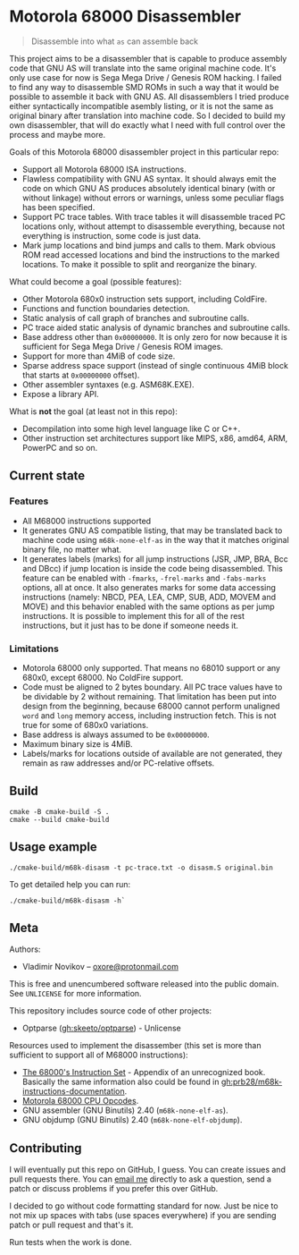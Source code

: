 # Motorola 68000 Disassembler

> Disassemble into what `as` can assemble back

This project aims to be a disassembler that is capable to produce assembly code
that GNU AS will translate into the same original machine code. It's only use
case for now is Sega Mega Drive / Genesis ROM hacking. I failed to find any way
to disassemble SMD ROMs in such a way that it would be possible to assemble it
back with GNU AS. All disassemblers I tried produce either syntactically
incompatible asembly listing, or it is not the same as original binary after
translation into machine code. So I decided to build my own disassembler, that
will do exactly what I need with full control over the process and maybe more.

Goals of this Motorola 68000 disassembler project in this particular repo:
- Support all Motorola 68000 ISA instructions.
- Flawless compatibility with GNU AS syntax. It should always emit the code on
  which GNU AS produces absolutely identical binary (with or without linkage)
  without errors or warnings, unless some peculiar flags has been specified.
- Support PC trace tables. With trace tables it will disassemble traced PC
  locations only, without attempt to disassemble everything, because not
  everything is instruction, some code is just data.
- Mark jump locations and bind jumps and calls to them. Mark obvious ROM read
  accessed locations and bind the instructions to the marked locations. To make
  it possible to split and reorganize the binary.

What could become a goal (possible features):
- Other Motorola 680x0 instruction sets support, including ColdFire.
- Functions and function boundaries detection.
- Static analysis of call graph of branches and subroutine calls.
- PC trace aided static analysis of dynamic branches and subroutine calls.
- Base address other than `0x00000000`. It is only zero for now because it is
  sufficient for Sega Mega Drive / Genesis ROM images.
- Support for more than 4MiB of code size.
- Sparse address space support (instead of single continuous 4MiB block that
  starts at `0x00000000` offset).
- Other assembler syntaxes (e.g. ASM68K.EXE).
- Expose a library API.

What is **not** the goal (at least not in this repo):
- Decompilation into some high level language like C or C++.
- Other instruction set architectures support like MIPS, x86, amd64, ARM,
  PowerPC and so on.

## Current state

### Features

- All M68000 instructions supported
- It generates GNU AS compatible listing, that may be translated back to machine
  code using `m68k-none-elf-as` in the way that it matches original binary file,
  no matter what.
- It generates labels (marks) for all jump instructions (JSR, JMP, BRA, Bcc and
  DBcc) if jump location is inside the code being disassembled. This feature can
  be enabled with `-fmarks`, `-frel-marks` and `-fabs-marks` options, all at
  once. It also generates marks for some data accessing instructions (namely:
  NBCD, PEA, LEA, CMP, SUB, ADD, MOVEM and MOVE) and this behavior enabled with
  the same options as per jump instructions. It is possible to implement this
  for all of the rest instructions, but it just has to be done if someone needs
  it.

### Limitations

- Motorola 68000 only supported. That means no 68010 support or any 680x0,
  except 68000. No ColdFire support.
- Code must be aligned to 2 bytes boundary. All PC trace values have to be
  dividable by 2 without remaining. That limitation has been put into design
  from the beginning, because 68000 cannot perform unaligned `word` and `long`
  memory access, including instruction fetch. This is not true for some of 680x0
  variations.
- Base address is always assumed to be `0x00000000`.
- Maximum binary size is 4MiB.
- Labels/marks for locations outside of available are not generated, they remain
  as raw addresses and/or PC-relative offsets.

## Build

```
cmake -B cmake-build -S .
cmake --build cmake-build
```

## Usage example

```
./cmake-build/m68k-disasm -t pc-trace.txt -o disasm.S original.bin
```

To get detailed help you can run:

```
./cmake-build/m68k-disasm -h`
```

## Meta

Authors:
- Vladimir Novikov – oxore@protonmail.com

This is free and unencumbered software released into the public domain. See
``UNLICENSE`` for more information.

This repository includes source code of other projects:
- Optparse ([gh:skeeto/optparse](https://github.com/skeeto/optparse)) - Unlicense

Resources used to implement the disassember (this set is more than sufficient to
support all of M68000 instructions):
- [The 68000's Instruction Set](http://wpage.unina.it/rcanonic/didattica/ce1/docs/68000.pdf) - Appendix of an unrecognized book. Basically the same information also could be found in [gh:prb28/m68k-instructions-documentation](https://github.com/prb28/m68k-instructions-documentation).
- [Motorola 68000 CPU Opcodes](http://goldencrystal.free.fr/M68kOpcodes-v2.3.pdf).
- GNU assembler (GNU Binutils) 2.40 (`m68k-none-elf-as`).
- GNU objdump (GNU Binutils) 2.40 (`m68k-none-elf-objdump`).

## Contributing

I will eventually put this repo on GitHub, I guess. You can create issues and
pull requests there. You can [email me](mailto:oxore@protonmail.com) directly to
ask a question, send a patch or discuss problems if you prefer this over GitHub.

I decided to go without code formatting standard for now. Just be nice to not
mix up spaces with tabs (use spaces everywhere) if you are sending patch or
pull request and that's it.

Run tests when the work is done.

<!-- Markdown link & img dfn's -->
[readme-template]: https://github.com/dbader/readme-template
